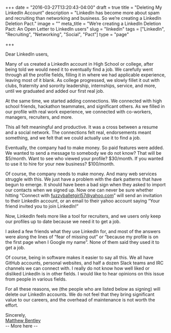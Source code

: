 +++
date = "2016-03-27T13:20:43-04:00"
draft = true
title = "Deleting My LinkedIn Account"
description = "LinkedIn has become more about spam and recruiting than networking and business. So we’re creating a LinkedIn Deletion Pact."
image = ""
meta_title = "We’re creating a LinkedIn Deletion Pact: An Open Letter to LinkedIn users"
slug = "linkedin"
tags = ["LinkedIn", "Recruiting", "Networking", "Social", "Pact"]
type = "page"

+++

Dear LinkedIn users,

Many of us created a LinkedIn account in High School or college, after being
told we would need it to eventually find a job. We carefully went through all
the profile fields, filling it in where we had applicable experience, leaving
most of it blank. As college progressed, we slowly fillet it out with clubs,
fraternity and sorority leadership, internships, service, and more, until we
graduated and added our first real job.

At the same time, we started adding connections. We connected with high school
friends, hackathon teammates, and significant others. As we filled in our
profile with real work experience, we connected with co-workers, managers,
recruiters, and more.

This all felt meaningful and productive. It was a cross between a resume and a
social network. The connections felt real, endorsements meant something, and we
felt that we could actually use it to find a job.

Eventually, the company had to make money. So paid features were added. We
wanted to send a message to somebody we do not know? That will be $5/month. Want
to see who viewed your profile? $30/month. If you wanted to use it to hire for
your new business? $100/month.

Of course, the company needs to make money. And many web services struggle with
this. We just have a problem with the dark patterns that have begun to emerge.
It should have been a bad sign when they asked to import our contacts when we
signed up. Now one can never be sure whether hitting “Connect with
fuzzyballetgirl57@yahoo.com” will send an invitation to their LinkedIn account,
or an email to their yahoo account saying “Your friend invited you to join
LinkedIn!”

Now, LinkedIn feels more like a tool for recruiters, and we users only keep our
profiles up to date because we need it to get a job.

I asked a few friends what they use LinkedIn for, and most of the answers were
along the lines of “fear of missing out” or “because my profile is on the first
page when I Google my name”. None of them said they used it to get a job.

Of course, being in software makes it easier to say all this. We all have GitHub
accounts, personal websites, and half a dozen Slack teams and IRC channels we
can connect with. I really do not know how well liked or disliked LinkedIn is in
other fields. I would like to hear opinions on this issue from people in various
fields.

For all these reasons, we (the people who are listed below as signing) will
delete our LinkedIn accounts. We do not feel that they bring significant value
to our careers, and the overhead of maintenance is not worth the effort.

Sincerely,  
[Matthew Bentley](/files/linkedin_matthew.txt)  
-- More here --  
